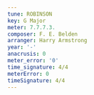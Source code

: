 ```yaml
---
tune: ROBINSON
key: G Major
meter: 7.7.7.3.
composer: F. E. Belden
arranger: Harry Armstrong
year: '-'
anacrusis: 0
meter_error: '0'
time_signature: 4/4
meterError: 0
timeSignature: 4/4
---
```

